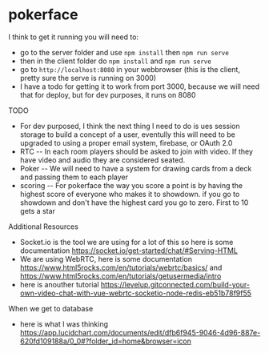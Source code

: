 # pokerface


I think to get it running you will need to:
- go to the server folder and use `npm install` then `npm run serve`
- then in the client folder do `npm install` and `npm run serve`
- go to `http://localhost:8080` in your webbrowser (this is the client, pretty sure the serve is running on 3000)
- I have a todo for getting it to work from port 3000, because we will need that for deploy, but for dev purposes, it runs on 8080

TODO
- For dev purposed, I think the next thing I need to do is ues session storage to build a concept of a user, eventully this will need to be upgraded to using a proper email system, firebase, or OAuth 2.0
- RTC -- In each room players should be asked to join with video. If they have video and audio they are considered seated.
- Poker -- We will need to have a system for drawing cards from a deck and passing them to each player
- scoring -- For pokerface the way you score a point is by having the highest score of everyone who makes it to showdown. if you go to showdown and don't have the highest card you go to zero. First to 10 gets a star


Additional Resources
- Socket.io is the tool we are using for a lot of this so here is some documentation https://socket.io/get-started/chat/#Serving-HTML
- We are using WebRTC, here is some documentation https://www.html5rocks.com/en/tutorials/webrtc/basics/ and https://www.html5rocks.com/en/tutorials/getusermedia/intro
- here is anouther tutorial https://levelup.gitconnected.com/build-your-own-video-chat-with-vue-webrtc-socketio-node-redis-eb51b78f9f55


When we get to database
- here is what I was thinking https://app.lucidchart.com/documents/edit/dfb6f945-9046-4d96-887e-620fd109188a/0_0#?folder_id=home&browser=icon